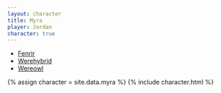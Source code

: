 ```yaml
---
layout: character
title: Myra
player: Jordan
character: true
---
```


<div class="character-links">
  <ul>
    <li><a href="./fenrir">Fenrir</a></li>
    <li><a href="./werehybrid">Werehybrid</a></li>
    <li><a href="./wereowl">Wereowl</a></li>
  </ul>
</div>

{% assign character = site.data.myra %}
{% include character.html %}